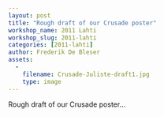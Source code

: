 ```yaml
---
layout: post
title: "Rough draft of our Crusade poster"
workshop_name: 2011 Lahti
workshop_slug: 2011-lahti
categories: [2011-lahti]
author: Frederik De Bleser
assets:
  -
    filename: Crusade-Juliste-draft1.jpg
    type: image
---
```

Rough draft of our Crusade poster...
